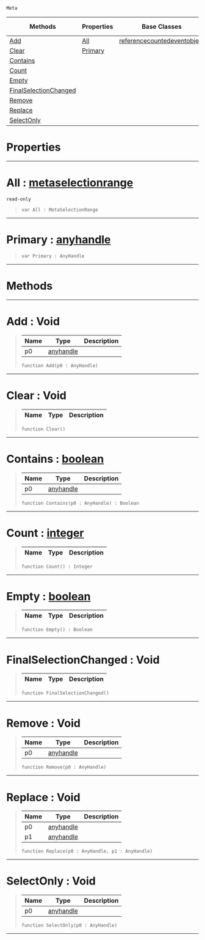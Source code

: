  `Meta`

|Methods|Properties|Base Classes|Derived Classes|
|---|---|---|---|
|[ Add](https://github.com/ZilchEngine/ZilchDocs/blob/master/code_reference/class_reference/metaselection.md#add-void)|[ All](https://github.com/ZilchEngine/ZilchDocs/blob/master/code_reference/class_reference/metaselection.md#all-zilch-engine-document)|[referencecountedeventobject](https://github.com/ZilchEngine/ZilchDocs/blob/master/code_reference/class_reference/referencecountedeventobject.md)| |
|[ Clear](https://github.com/ZilchEngine/ZilchDocs/blob/master/code_reference/class_reference/metaselection.md#clear-void)|[ Primary](https://github.com/ZilchEngine/ZilchDocs/blob/master/code_reference/class_reference/metaselection.md#primary-zilch-engine-docu)| | |
|[ Contains](https://github.com/ZilchEngine/ZilchDocs/blob/master/code_reference/class_reference/metaselection.md#contains-zilch-engine-doc)| | | |
|[ Count](https://github.com/ZilchEngine/ZilchDocs/blob/master/code_reference/class_reference/metaselection.md#count-zilch-engine-docume)| | | |
|[ Empty](https://github.com/ZilchEngine/ZilchDocs/blob/master/code_reference/class_reference/metaselection.md#empty-zilch-engine-docume)| | | |
|[ FinalSelectionChanged](https://github.com/ZilchEngine/ZilchDocs/blob/master/code_reference/class_reference/metaselection.md#finalselectionchanged-vo)| | | |
|[ Remove](https://github.com/ZilchEngine/ZilchDocs/blob/master/code_reference/class_reference/metaselection.md#remove-void)| | | |
|[ Replace](https://github.com/ZilchEngine/ZilchDocs/blob/master/code_reference/class_reference/metaselection.md#replace-void)| | | |
|[ SelectOnly](https://github.com/ZilchEngine/ZilchDocs/blob/master/code_reference/class_reference/metaselection.md#selectonly-void)| | | |


 #  Properties


---  
 #  All : [metaselectionrange](https://github.com/ZilchEngine/ZilchDocs/blob/master/code_reference/class_reference/metaselectionrange.md)

 `read-only`

> 
> ``` lang=cpp, name=Nada
> var All : MetaSelectionRange


---  
 #  Primary : [anyhandle](https://github.com/ZilchEngine/ZilchDocs/blob/master/code_reference/nada_base_types/anyhandle.md)

> 
> ``` lang=cpp, name=Nada
> var Primary : AnyHandle


---  
 #  Methods


---  
 #  Add : Void

> 
> |Name|Type|Description|
> |---|---|---|
> |p0|[anyhandle](https://github.com/ZilchEngine/ZilchDocs/blob/master/code_reference/nada_base_types/anyhandle.md)| |
> ``` lang=cpp, name=Nada
> function Add(p0 : AnyHandle)
> ``` 


---  
 #  Clear : Void

> 
> |Name|Type|Description|
> |---|---|---|
> ``` lang=cpp, name=Nada
> function Clear()
> ``` 


---  
 #  Contains : [boolean](https://github.com/ZilchEngine/ZilchDocs/blob/master/code_reference/nada_base_types/boolean.md)

> 
> |Name|Type|Description|
> |---|---|---|
> |p0|[anyhandle](https://github.com/ZilchEngine/ZilchDocs/blob/master/code_reference/nada_base_types/anyhandle.md)| |
> ``` lang=cpp, name=Nada
> function Contains(p0 : AnyHandle) : Boolean
> ``` 


---  
 #  Count : [integer](https://github.com/ZilchEngine/ZilchDocs/blob/master/code_reference/nada_base_types/integer.md)

> 
> |Name|Type|Description|
> |---|---|---|
> ``` lang=cpp, name=Nada
> function Count() : Integer
> ``` 


---  
 #  Empty : [boolean](https://github.com/ZilchEngine/ZilchDocs/blob/master/code_reference/nada_base_types/boolean.md)

> 
> |Name|Type|Description|
> |---|---|---|
> ``` lang=cpp, name=Nada
> function Empty() : Boolean
> ``` 


---  
 #  FinalSelectionChanged : Void

> 
> |Name|Type|Description|
> |---|---|---|
> ``` lang=cpp, name=Nada
> function FinalSelectionChanged()
> ``` 


---  
 #  Remove : Void

> 
> |Name|Type|Description|
> |---|---|---|
> |p0|[anyhandle](https://github.com/ZilchEngine/ZilchDocs/blob/master/code_reference/nada_base_types/anyhandle.md)| |
> ``` lang=cpp, name=Nada
> function Remove(p0 : AnyHandle)
> ``` 


---  
 #  Replace : Void

> 
> |Name|Type|Description|
> |---|---|---|
> |p0|[anyhandle](https://github.com/ZilchEngine/ZilchDocs/blob/master/code_reference/nada_base_types/anyhandle.md)| |
> |p1|[anyhandle](https://github.com/ZilchEngine/ZilchDocs/blob/master/code_reference/nada_base_types/anyhandle.md)| |
> ``` lang=cpp, name=Nada
> function Replace(p0 : AnyHandle, p1 : AnyHandle)
> ``` 


---  
 #  SelectOnly : Void

> 
> |Name|Type|Description|
> |---|---|---|
> |p0|[anyhandle](https://github.com/ZilchEngine/ZilchDocs/blob/master/code_reference/nada_base_types/anyhandle.md)| |
> ``` lang=cpp, name=Nada
> function SelectOnly(p0 : AnyHandle)
> ``` 


---  
 

 